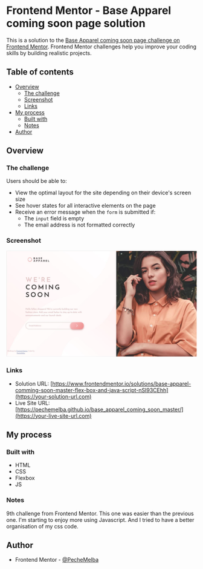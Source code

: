 # Frontend Mentor - Base Apparel coming soon page solution

This is a solution to the [Base Apparel coming soon page challenge on Frontend Mentor](https://www.frontendmentor.io/challenges/base-apparel-coming-soon-page-5d46b47f8db8a7063f9331a0). Frontend Mentor challenges help you improve your coding skills by building realistic projects. 

## Table of contents

- [Overview](#overview)
  - [The challenge](#the-challenge)
  - [Screenshot](#screenshot)
  - [Links](#links)
- [My process](#my-process)
  - [Built with](#built-with)
  - [Notes](#Notes)
- [Author](#author)

## Overview

### The challenge

Users should be able to:

- View the optimal layout for the site depending on their device's screen size
- See hover states for all interactive elements on the page
- Receive an error message when the `form` is submitted if:
  - The `input` field is empty
  - The email address is not formatted correctly

### Screenshot

![](./screenshot.jpg)

### Links

- Solution URL: [https://www.frontendmentor.io/solutions/base-apparel-comming-soon-master-flex-box-and-java-script-nSI93CEhh](https://your-solution-url.com)
- Live Site URL: [https://pechemelba.github.io/base_apparel_coming_soon_master/](https://your-live-site-url.com)

## My process

### Built with

- HTML
- CSS
- Flexbox
- JS

### Notes

9th challenge from Frontend Mentor. This one was easier than the previous one.
I'm starting to enjoy more using Javascript. And I tried to have a better organisation of my css code.

## Author

- Frontend Mentor - [@PecheMelba](https://www.frontendmentor.io/profile/PecheMelba)

